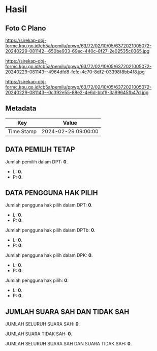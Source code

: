 # Hasil

## Foto C Plano

https://sirekap-obj-formc.kpu.go.id/cb5a/pemilu/ppwp/63/72/02/10/05/6372021005072-20240229-081142--650be933-69ec-440c-8f27-2e02535c0365.jpg

https://sirekap-obj-formc.kpu.go.id/cb5a/pemilu/ppwp/63/72/02/10/05/6372021005072-20240229-081143--4964dfd8-fcfc-4c70-8df2-03398f8bb4f8.jpg

https://sirekap-obj-formc.kpu.go.id/cb5a/pemilu/ppwp/63/72/02/10/05/6372021005072-20240229-081143--0c392e55-88e2-4e6d-bbf9-3a99645fb47d.jpg


## Metadata

| Key        | Value               |
| ---------- | ------------------- |
| Time Stamp | 2024-02-29 09:00:00 |


## DATA PEMILIH TETAP

Jumlah pemilih dalam DPT: **0**.
 * L: **0**.
 * P: **0**.

## DATA PENGGUNA HAK PILIH

Jumlah pengguna hak pilih dalam DPT: **0**.
 * L: **0**.
 * P: **0**.

Jumlah pengguna hak pilih dalam DPTb: **0**.
 * L: **0**.
 * P: **0**.

Jumlah pengguna hak pilih dalam DPK: **0**.
 * L: **0**.
 * P: **0**.

Jumlah pengguna hak pilih: **0**.
 * L: **0**.
 * P: **0**.

## JUMLAH SUARA SAH DAN TIDAK SAH

JUMLAH SELURUH SUARA SAH: **0**.

JUMLAH SUARA TIDAK SAH: **0**.

JUMLAH SELURUH SUARA SAH DAN SUARA TIDAK SAH: **0**.


